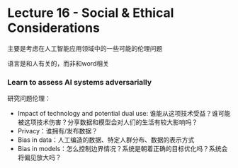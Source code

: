 # Lecture 16 - Social & Ethical Considerations

主要是考虑在人工智能应用领域中的一些可能的伦理问题

语言是和人有关的，而非和word相关

### Learn to assess AI systems adversarially

研究问题伦理：

- Impact of technology and potential dual use: 谁能从这项技术受益？谁可能被这项技术伤害？分享数据和模型会对人们的生活有较大影响吗？
- Privacy：谁拥有/发布数据？
- Bias in data：人工编造的数据、特定人群分布、数据的表示方式
- Bias in models：怎么控制边界情况？系统是朝着正确的目标优化吗？系统会将偏见放大吗？